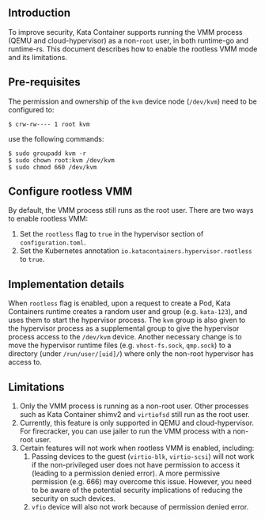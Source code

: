 ## Introduction
To improve security, Kata Container supports running the VMM process (QEMU and cloud-hypervisor) as a non-`root` user, in both runtime-go and runtime-rs. 
This document describes how to enable the rootless VMM mode and its limitations.

## Pre-requisites
The permission and ownership of the `kvm` device node (`/dev/kvm`) need to be configured to:
```
$ crw-rw---- 1 root kvm
```
use the following commands:
```
$ sudo groupadd kvm -r
$ sudo chown root:kvm /dev/kvm
$ sudo chmod 660 /dev/kvm
```

## Configure rootless VMM
By default, the VMM process still runs as the root user. There are two ways to enable rootless VMM:
1. Set the `rootless` flag to `true` in the hypervisor section of `configuration.toml`.
2. Set the Kubernetes annotation `io.katacontainers.hypervisor.rootless` to `true`.

## Implementation details
When `rootless` flag is enabled, upon a request to create a Pod, Kata Containers runtime creates a random user and group (e.g. `kata-123`), and uses them to start the hypervisor process. 
The `kvm` group is also given to the hypervisor process as a supplemental group to give the hypervisor process access to the `/dev/kvm` device. 
Another necessary change is to move the hypervisor runtime files (e.g. `vhost-fs.sock`, `qmp.sock`) to a directory (under `/run/user/[uid]/`) where only the non-root hypervisor has access to.

## Limitations

1. Only the VMM process is running as a non-root user. Other processes such as Kata Container shimv2 and `virtiofsd` still run as the root user.
2. Currently, this feature is only supported in QEMU and cloud-hypervisor. For firecracker, you can use jailer to run the VMM process with a non-root user.
3. Certain features will not work when rootless VMM is enabled, including:
   1. Passing devices to the guest (`virtio-blk`, `virtio-scsi`) will not work if the non-privileged user does not have permission to access it (leading to a permission denied error). A more permissive permission (e.g. 666) may overcome this issue. However, you need to be aware of the potential security implications of reducing the security on such devices.
   2. `vfio` device will also not work because of permission denied error.